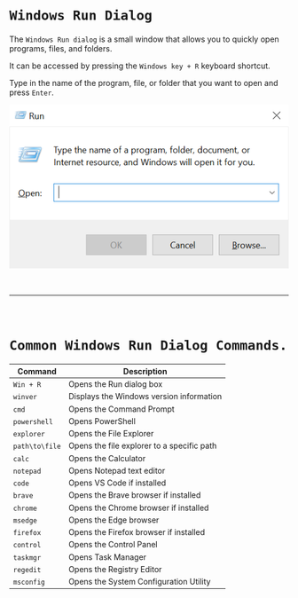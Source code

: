 # `Windows Run Dialog`

The `Windows Run dialog` is a small window that allows you to quickly open programs, files, and folders. 
    
It can be accessed by pressing the `Windows key + R` keyboard shortcut.

Type in the name of the program, file, or folder that you want to open and press `Enter`.

![Windows Run Dialog](../img/windows-run.png)

<br>

___

<br>

# `Common Windows Run Dialog Commands.`
| Command    | Description                                  |
|------------|----------------------------------------------|
| `Win + R`  | Opens the Run dialog box                     |
| `winver`   | Displays the Windows version information     |
| `cmd`      | Opens the Command Prompt                     |
| `powershell`| Opens PowerShell                            |
| `explorer` | Opens the File Explorer                      |
| `path\to\file` | Opens the file explorer to a specific path|
| `calc`     | Opens the Calculator                         |
| `notepad`  | Opens Notepad text editor                    |
| `code`     | Opens VS Code if installed                   |
| `brave`    | Opens the Brave browser if installed         |
| `chrome`   | Opens the Chrome browser if installed        |
| `msedge`   | Opens the Edge browser                       |
| `firefox`  | Opens the Firefox browser if installed       |
| `control`  | Opens the Control Panel                      |
| `taskmgr`  | Opens Task Manager                           |
| `regedit`  | Opens the Registry Editor                    |
| `msconfig` | Opens the System Configuration Utility       |


